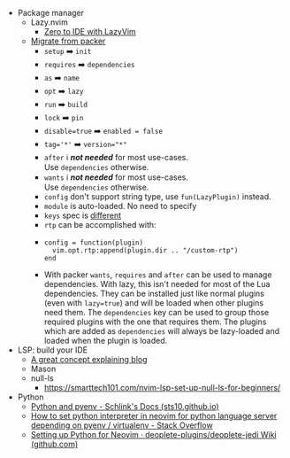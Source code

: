 - Package manager
	- Lazy.nvim
		- [Zero to IDE with LazyVim](https://www.youtube.com/watch?v=N93cTbtLCIM)
	- [Migrate from packer](https://github.com/folke/lazy.nvim#-migration-guide)
		- `setup` ➡️ `init`
		- `requires` ➡️ `dependencies`
		- `as` ➡️ `name`
		- `opt` ➡️ `lazy`
		- `run` ➡️ `build`
		- `lock` ➡️ `pin`
		- `disable=true` ➡️ `enabled = false`
		- `tag='*'` ➡️ `version="*"`
		- `after` ℹ️ ***not needed*** for most use-cases. Use `dependencies` otherwise.
		- `wants` ℹ️ ***not needed*** for most use-cases. Use `dependencies` otherwise.
		- `config` don't support string type, use `fun(LazyPlugin)` instead.
		- `module` is auto-loaded. No need to specify
		- `keys` spec is [different](https://github.com/folke/lazy.nvim#%EF%B8%8F-lazy-key-mappings)
		- `rtp` can be accomplished with:
		- ```
		  config = function(plugin)
		    vim.opt.rtp:append(plugin.dir .. "/custom-rtp")
		  end
		  ```
		- With packer `wants`, `requires` and `after` can be used to manage dependencies. With lazy, this isn't needed for most of the Lua dependencies. They can be installed just like normal plugins (even with `lazy=true`) and will be loaded when other plugins need them. The `dependencies` key can be used to group those required plugins with the one that requires them. The plugins which are added as `dependencies` will always be lazy-loaded and loaded when the plugin is loaded.
- LSP: build your IDE
	- [A great concept explaining blog](https://roobert.github.io/2022/12/03/Extending-Neovim/)
	- Mason
	- null-ls
		- https://smarttech101.com/nvim-lsp-set-up-null-ls-for-beginners/
- Python
	- [Python and pyenv - Schlink's Docs (sts10.github.io)](https://sts10.github.io/docs/initial-setup/dev-env/python-pyenv.html)
	- [How to set python interpreter in neovim for python language server depending on pyenv / virtualenv - Stack Overflow](https://stackoverflow.com/questions/65847159/how-to-set-python-interpreter-in-neovim-for-python-language-server-depending-on)
	- [Setting up Python for Neovim · deoplete-plugins/deoplete-jedi Wiki (github.com)](https://github.com/deoplete-plugins/deoplete-jedi/wiki/Setting-up-Python-for-Neovim)
	

